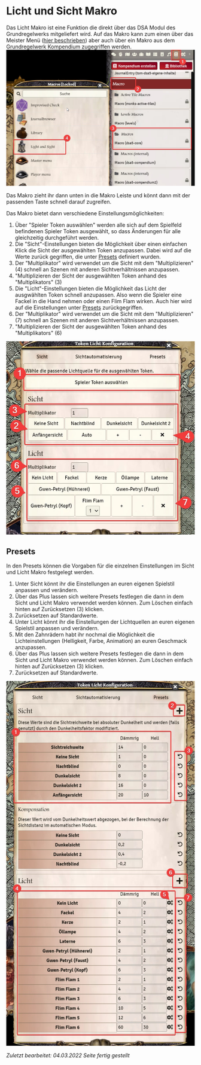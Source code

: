 # Licht und Sicht Makro
Das Licht Makro ist eine Funktion die direkt über das DSA Modul des Grundregelwerks mitgeliefert wird. 
Auf das Makro kann zum einen über das Meister Menü ([hier beschrieben](de-meister-menue-szeneneinstellungen)) aber auch über ein Makro aus dem Grundregelwerk Kompendium zugegriffen werden.
![Licht und Sicht Makro finden](images/Licht-und-Sicht-Makro_Makro.jpg)  

Das Makro zieht ihr dann unten in die Makro Leiste und könnt dann mit der passenden Taste schnell darauf zugreifen.
  
Das Makro bietet dann verschiedene Einstellungsmöglichkeiten:  
1. Über "Spieler Token auswählen" werden alle sich auf dem Spielfeld befindenen Spieler Token ausgewählt, so dass Änderungen für alle gleichzeitig durchgeführt werden.
2. Die "Sicht"-Einstellungen bieten die Möglichkeit über einen einfachen Klick die Sicht der ausgewählten Token anzupassen. Dabei wird auf die Werte zurück gegriffen, die unter [Presets](de-licht-und-sicht-makro.md#presets) definiert wurden.
3. Der "Multiplikator" wird verwendet um die Sicht mit dem "Multiplizieren" (4) schnell an Szenen mit anderen Sichtverhältnissen anzupassen.
4. "Multiplizieren der Sicht der ausgewählten Token anhand des "Multiplikators" (3)
5. Die "Licht"-Einstellungen bieten die Möglichkeit das Licht der ausgwählten Token schnell anzupassen. Also wenn die Spieler eine Fackel in die Hand nehmen oder einen Flim Flam wirken. Auch hier wird auf die Einstellungen unter [Presets](de-licht-und-sicht-makro.md#presets) zurückgegriffen.
6. Der "Multiplikator" wird verwendet um die Sicht mit dem "Multiplizieren" (7) schnell an Szenen mit anderen Sichtverhältnissen anzupassen.
7. "Multiplizieren der Sicht der ausgewählten Token anhand des "Multiplikators" (6)  

![Licht und Sicht Makro](images/Token-Licht-Konfiguration_Sicht.jpg)

## Presets
In den Presets können die Vorgaben für die einzelnen Einstellungen im Sicht und Licht Makro festgelegt werden.   
1. Unter Sicht könnt ihr die Einstellungen an euren eigenen Spielstil anpassen und verändern.
2. Über das Plus lassen sich weitere Presets festlegen die dann in dem Sicht und Licht Makro verwendet werden können. Zum Löschen einfach hinten auf Zurücksetzen (3) klicken.
3. Zurücksetzen auf Standardwerte.
4. Unter Licht könnt ihr die Einstellungen der Lichtquellen an euren eigenen Spielstil anpassen und verändern.
5. Mit den Zahnrädern habt ihr nochmal die Möglichkeit die Lichteinstellungen (Helligkeit, Farbe, Animation) an euren Geschmack anzupassen.
6. Über das Plus lassen sich weitere Presets festlegen die dann in dem Sicht und Licht Makro verwendet werden können. Zum Löschen einfach hinten auf Zurücksetzen (3) klicken.
7. Zurücksetzen auf Standardwerte.

![Sicht und Licht Makro - Presets](images/Licht-und-Sicht-Makro_Presets.jpg)

*Zuletzt bearbeitet: 04.03.2022*
*Seite fertig gestellt*